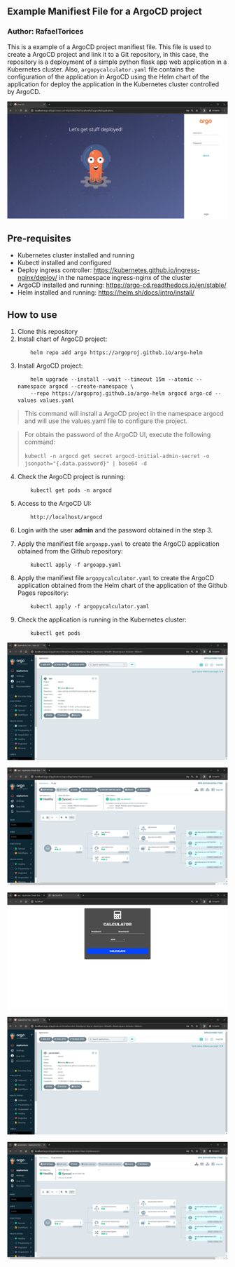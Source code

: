 ## Example Manifiest File for a ArgoCD project

### Author: RafaelTorices

This is a example of a ArgoCD project manifiest file. This file is used to create a ArgoCD project and link it to a Git repository, in this case, the repository is a deployment of a simple python flask app web application in a Kubernetes cluster. Also, `argopycalculator.yaml` file contains the configuration of the application in ArgoCD using the Helm chart of the application for deploy the application in the Kubernetes cluster controlled by ArgoCD.

![Alt text](images/image.png)

## Pre-requisites

- Kubernetes cluster installed and running
- Kubectl installed and configured
- Deploy ingress controller: https://kubernetes.github.io/ingress-nginx/deploy/ in the namespace ingress-nginx of the cluster
- ArgoCD installed and running: https://argo-cd.readthedocs.io/en/stable/
- Helm installed and running: https://helm.sh/docs/intro/install/

## How to use

1.  Clone this repository
2.  Install chart of ArgoCD project:
    ```
        helm repo add argo https://argoproj.github.io/argo-helm
    ```
3.  Install ArgoCD project:
    ```
        helm upgrade --install --wait --timeout 15m --atomic --namespace argocd --create-namespace \
        --repo https://argoproj.github.io/argo-helm argocd argo-cd --values values.yaml
    ```

> This command will install a ArgoCD project in the namespace argocd and will use the values.yaml file to configure the project.

> For obtain the password of the ArgoCD UI, execute the following command:
>
> `kubectl -n argocd get secret argocd-initial-admin-secret -o jsonpath="{.data.password}" | base64 -d`

4.  Check the ArgoCD project is running:

    ```
        kubectl get pods -n argocd
    ```

5.  Access to the ArgoCD UI:

    ```
        http://localhost/argocd
    ```

6.  Login with the user **admin** and the password obtained in the step 3.

7.  Apply the manifiest file `argoapp.yaml` to create the ArgoCD application obtained from the Github repository:

    ```
        kubectl apply -f argoapp.yaml
    ```

8.  Apply the manifiest file `argopycalculator.yaml` to create the ArgoCD application obtained from the Helm chart of the application of the Github Pages repository:

    ```
        kubectl apply -f argopycalculator.yaml
    ```

9.  Check the application is running in the Kubernetes cluster:
    ```
        kubectl get pods
    ```

![Alt text](images/image1.png)

![Alt text](images/image2.png)

![Alt text](images/image3.png)

![Alt text](images/image4.png)

![Alt text](images/image5.png)
